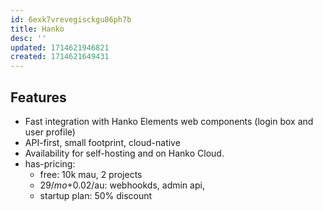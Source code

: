 ```yaml
---
id: 6exk7vrevegisckgu86ph7b
title: Hanko
desc: ''
updated: 1714621946821
created: 1714621649431
---
```


## Features

- Fast integration with Hanko Elements web components (login box and user profile)
- API-first, small footprint, cloud-native
- Availability for self-hosting and on Hanko Cloud.
- has-pricing:
  - free: 10k mau, 2 projects
  - $29/mo+$0.02/au: webhookds, admin api, 
  - startup plan: 50% discount